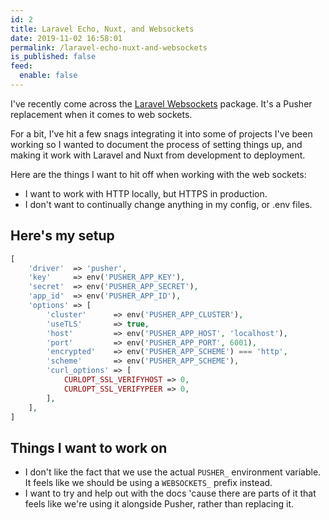 ```yaml
---
id: 2
title: Laravel Echo, Nuxt, and Websockets
date: 2019-11-02 16:58:01
permalink: /laravel-echo-nuxt-and-websockets
is_published: false
feed:
  enable: false
---
```


I've recently come across the [Laravel Websockets](https://docs.beyondco.de/laravel-websockets/) package. It's a Pusher replacement when it comes to web sockets.

For a bit, I've hit a few snags integrating it into some of projects I've been working so I wanted to document the process of setting things up, and making it work with Laravel and Nuxt from development to deployment.

Here are the things I want to hit off when working with the web sockets:
- I want to work with HTTP locally, but HTTPS in production.
- I don't want to continually change anything in my config, or .env files.

<!-- more -->

## Here's my setup

```php
[
    'driver'  => 'pusher',
    'key'     => env('PUSHER_APP_KEY'),
    'secret'  => env('PUSHER_APP_SECRET'),
    'app_id'  => env('PUSHER_APP_ID'),
    'options' => [
        'cluster'      => env('PUSHER_APP_CLUSTER'),
        'useTLS'       => true,
        'host'         => env('PUSHER_APP_HOST', 'localhost'),
        'port'         => env('PUSHER_APP_PORT', 6001),
        'encrypted'    => env('PUSHER_APP_SCHEME') === 'http',
        'scheme'       => env('PUSHER_APP_SCHEME'),
        'curl_options' => [
            CURLOPT_SSL_VERIFYHOST => 0,
            CURLOPT_SSL_VERIFYPEER => 0,
        ],
    ],
]
```


## Things I want to work on

- I don't like the fact that we use the actual `PUSHER_` environment variable. It feels like we should be using a `WEBSOCKETS_` prefix instead.
- I want to try and help out with the docs 'cause there are parts of it that feels like we're using it alongside Pusher, rather than replacing it.